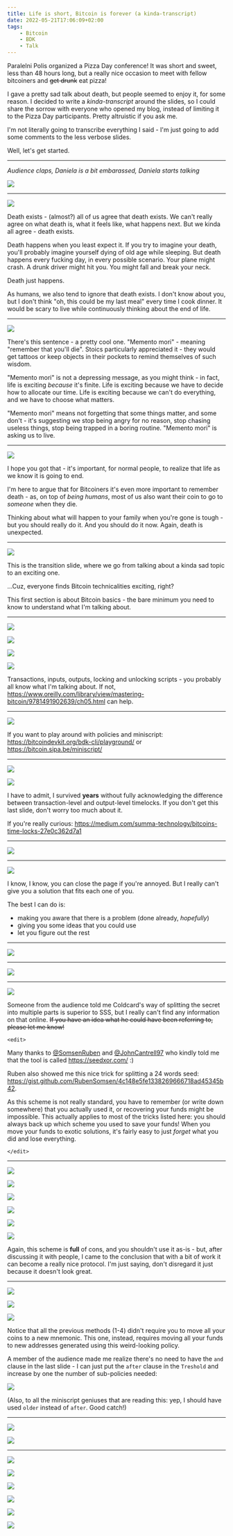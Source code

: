 ```yaml
---
title: Life is short, Bitcoin is forever (a kinda-transcript)
date: 2022-05-21T17:06:09+02:00
tags:
    - Bitcoin
    - BDK
    - Talk
---
```


Paralelni Polis organized a Pizza Day conference! It was short and sweet, less than 48 hours long, but a really nice occasion to meet with fellow bitcoiners and ~~get drunk~~ eat pizza!

I gave a pretty sad talk about death, but people seemed to enjoy it, for some reason. I decided to write a *kinda-transcript* around the slides, so I could share the sorrow with everyone who opened my blog, instead of limiting it to the Pizza Day participants. Pretty altruistic if you ask me.

<!--more-->

I'm not literally going to transcribe everything I said - I'm just going to add some comments to the less verbose slides. 

Well, let's get started.

------- 

*Audience claps, Daniela is a bit embarassed, Daniela starts talking*

![](../images/pizzaday2022_slides/life_is_short.jpg)

------- 

![](../images/pizzaday2022_slides/life_is_short_1.jpg)

Death exists - (almost?) all of us agree that death exists. We can't really agree on what death is, what it feels like, what happens next. But we kinda all agree - death exists.

Death happens when you least expect it. If you try to imagine your death, you'll probably imagine yourself dying of old age while sleeping. But death happens every fucking day, in every possible scenario. Your plane might crash. A drunk driver might hit you. You might fall and break your neck.

Death just happens.

As humans, we also tend to ignore that death exists. I don't know about you, but I don't think "oh, this could be my last meal" every time I cook dinner.
It would be scary to live while continuously thinking about the end of life.

--------

![](../images/pizzaday2022_slides/life_is_short_2.jpg)

There's this sentence - a pretty cool one. "Memento mori" - meaning "remember that you'll die". Stoics particularly appreciated it - they would get tattoos or keep objects in their pockets to remind themselves of such wisdom.

"Memento mori" is not a depressing message, as you might think - in fact, life is exciting *because* it's finite. Life is exciting because we have to decide how to allocate our time. Life is exciting because we can't do everything, and we have to choose what matters.

"Memento mori" means not forgetting that some things matter, and some don't - it's suggesting we stop being angry for no reason, stop chasing useless things, stop being trapped in a boring routine. "Memento mori" is asking us to live.

--------

![](../images/pizzaday2022_slides/life_is_short_3.jpg)

I hope you got that - it's important, for normal people, to realize that life as we know it is going to end.

I'm here to argue that for Bitcoiners it's even more important to remember death - as, on top of *being humans*, most of us also want their coin to go to *someone* when they die.

Thinking about what will happen to your family when you're gone is tough - but you should really do it. And you should do it now. Again, death is unexpected.

--------

![](../images/pizzaday2022_slides/life_is_short_4.jpg)

This is the transition slide, where we go from talking about a kinda sad topic to an exciting one.

...Cuz, everyone finds Bitcoin technicalities exciting, right?

This first section is about Bitcoin basics - the bare minimum you need to know to understand what I'm talking about.

--------

![](../images/pizzaday2022_slides/life_is_short_5.jpg)

![](../images/pizzaday2022_slides/life_is_short_6.jpg)

![](../images/pizzaday2022_slides/life_is_short_7.jpg)

![](../images/pizzaday2022_slides/life_is_short_8.jpg)

Transactions, inputs, outputs, locking and unlocking scripts - you probably all know what I'm talking about. If not, https://www.oreilly.com/library/view/mastering-bitcoin/9781491902639/ch05.html can help.

--------

![](../images/pizzaday2022_slides/life_is_short_9.jpg)

If you want to play around with policies and miniscript: https://bitcoindevkit.org/bdk-cli/playground/ or https://bitcoin.sipa.be/miniscript/

--------

![](../images/pizzaday2022_slides/life_is_short_10.jpg)

![](../images/pizzaday2022_slides/life_is_short_11.jpg)

I have to admit, I survived **years** without fully acknowledging the difference between transaction-level and output-level timelocks. If you don't get this last slide, don't worry too much about it.

If you're really curious: https://medium.com/summa-technology/bitcoins-time-locks-27e0c362d7a1

--------

![](../images/pizzaday2022_slides/life_is_short_12.jpg)

--------

![](../images/pizzaday2022_slides/life_is_short_13.jpg)

I know, I know, you can close the page if you're annoyed. But I really can't give you a solution that fits each one of you.

The best I can do is:
- making you aware that there is a problem (done already, *hopefully*)
- giving you some ideas that you could use
- let you figure out the rest

--------

![](../images/pizzaday2022_slides/life_is_short_14.jpg)

--------

![](../images/pizzaday2022_slides/life_is_short_15.jpg)

--------

![](../images/pizzaday2022_slides/life_is_short_16.jpg)

Someone from the audience told me Coldcard's way of splitting the secret into multiple parts is superior to SSS, but I really can't find any information on that online. ~~If you have an idea what he could have been referring to, please let me know!~~

`<edit>`

Many thanks to [@SomsenRuben](https://twitter.com/SomsenRuben) and [@JohnCantrell97](https://twitter.com/JohnCantrell97) who kindly told me that the tool is called https://seedxor.com/ :)

Ruben also showed me this nice trick for splitting a 24 words seed: https://gist.github.com/RubenSomsen/4c148e5fe1338269666718ad45345b42.

As this scheme is not really standard, you have to remember (or write down somewhere) that you actually used it, or recovering your funds might be impossible. This actually applies to most of the tricks listed here: you should always back up which scheme you used to save your funds! When you move your funds to exotic solutions, it's fairly easy to just *forget* what you did and lose everything.

`</edit>`

--------

![](../images/pizzaday2022_slides/life_is_short_17.jpg)

![](../images/pizzaday2022_slides/life_is_short_18.jpg)

![](../images/pizzaday2022_slides/life_is_short_19.jpg)

![](../images/pizzaday2022_slides/life_is_short_20.jpg)

![](../images/pizzaday2022_slides/life_is_short_21.jpg)

![](../images/pizzaday2022_slides/life_is_short_22.jpg)

Again, this scheme is **full** of cons, and you shouldn't use it as-is - but, after discussing it with people, I came to the conclusion that with a bit of work it can become a really nice protocol. I'm just saying, don't disregard it just because it doesn't look great.

---------


![](../images/pizzaday2022_slides/life_is_short_23.jpg)

![](../images/pizzaday2022_slides/life_is_short_24.jpg)

![](../images/pizzaday2022_slides/life_is_short_25.jpg)

Notice that all the previous methods (1-4) didn't require you to move all your coins to a new mnemonic. This one, instead, requires moving all your funds to new addresses generated using this weird-looking policy.

A member of the audience made me realize there's no need to have the `and` clause in the last slide - I can just put the `after` clause in the `Treshold` and increase by one the number of sub-policies needed:

![](../images/pizzaday2022_slides/policy_fix.png)

(Also, to all the miniscript geniuses that are reading this: yep, I should have used `older` instead of `after`. Good catch!)

---------

![](../images/pizzaday2022_slides/life_is_short_26.jpg)

![](../images/pizzaday2022_slides/life_is_short_27.jpg)

--------

![](../images/pizzaday2022_slides/life_is_short_28.jpg)

![](../images/pizzaday2022_slides/life_is_short_29.jpg)

![](../images/pizzaday2022_slides/life_is_short_30.jpg)

![](../images/pizzaday2022_slides/life_is_short_31.jpg)

![](../images/pizzaday2022_slides/life_is_short_32.jpg)

![](../images/pizzaday2022_slides/life_is_short_33.jpg)
